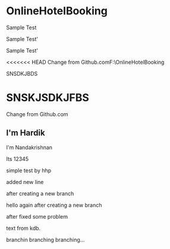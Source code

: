 # OnlineHotelBooking

Sample Test

Sample Test'

Sample Test'

<<<<<<< HEAD
Change from Github.comF:\OnlineHotelBooking

SNSDKJBDS


SNSKJSDKJFBS
=======
Change from Github.com

## I'm Hardik

I'm Nandakrishnan

Its 12345

simple test by hhp

added new line

after creating a new branch

hello again after creating a new branch

after fixed some problem

text from kdb.

branchin branching branching...

